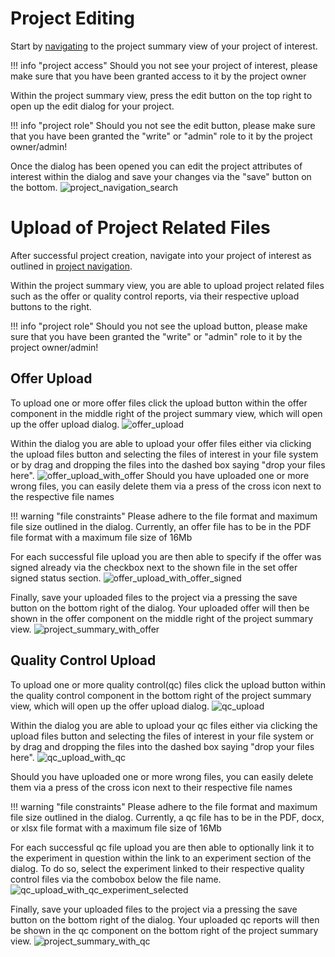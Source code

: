 # Project Editing

Start by [navigating](project_introduction.md#project-navigation) to the project summary view of your project of interest.

!!! info "project access"
    Should you not see your project of interest, 
    please make sure that you have been granted access to it by the project owner

Within the project summary view, press the edit button on the top right to open up the edit dialog for your project.

!!! info "project role"
Should you not see the edit button,
please make sure that you have been granted the "write" or "admin" role to it by the project owner/admin!

Once the dialog has been opened you can edit the project attributes of interest 
within the dialog and save your changes via the "save" button on the bottom.
![project_navigation_search](images/project_edit.png)

# Upload of Project Related Files

After successful project creation, navigate into your project of interest as outlined in
[project navigation](project_introduction.md#project-navigation).

Within the project summary view, you are able to upload project related files such as the offer or quality control reports,
via their respective upload buttons to the right.


!!! info "project role"
Should you not see the upload button,
please make sure that you have been granted the "write" or "admin" role to it by the project owner/admin!

## Offer Upload

To upload one or more offer files click the upload button within the offer component in the middle right of the project summary view, 
which will open up the offer upload dialog.
![offer_upload](images/offer_upload.png)

Within the dialog you are able to upload your offer files either via clicking the upload files button and selecting the files of interest in your file system 
or by drag and dropping the files into the dashed box saying "drop your files here".
![offer_upload_with_offer](images/offer_upload_with_offer.png)
Should you have uploaded one or more wrong files, 
you can easily delete them via a press of the cross icon next to the respective file names

!!! warning "file constraints"
Please adhere to the file format and maximum file size outlined in the dialog.
Currently, an offer file has to be in the PDF file format with a maximum file size of 16Mb

For each successful file upload you are then able to specify if the offer was signed already 
via the checkbox next to the shown file in the set offer signed status section.
![offer_upload_with_offer_signed](images/offer_upload_with_offer_signed.png)

Finally, save your uploaded files to the project via a pressing the save button on the bottom right of the dialog. 
Your uploaded offer will then be shown in the offer component on the middle right of the project summary view.
![project_summary_with_offer](images/project_summary_with_offer.png)

## Quality Control Upload

To upload one or more quality control(qc) files click the upload button within the quality control component in the bottom right of the project summary view, 
which will open up the offer upload dialog.
![qc_upload](images/qc_upload.png)

Within the dialog you are able to upload your qc files either via clicking the upload files button and selecting the files of interest in your file system
or by drag and dropping the files into the dashed box saying "drop your files here".
![qc_upload_with_qc](images/qc_upload_with_qc.png)

Should you have uploaded one or more wrong files,
you can easily delete them via a press of the cross icon next to their respective file names

!!! warning "file constraints"
Please adhere to the file format and maximum file size outlined in the dialog.
Currently, a qc file has to be in the PDF, docx, or xlsx file format with a maximum file size of 16Mb

For each successful qc file upload you are then able to optionally link it to the experiment in question 
within the link to an experiment section of the dialog.
To do so, select the experiment linked to their respective quality control files via the combobox below the file name.
![qc_upload_with_qc_experiment_selected](images/qc_upload_with_qc_experiment_selected.png)

Finally, save your uploaded files to the project via a pressing the save button on the bottom right of the dialog.
Your uploaded qc reports will then be shown in the qc component on the bottom right of the project summary view.
![project_summary_with_qc](images/project_summary_with_qc.png)
